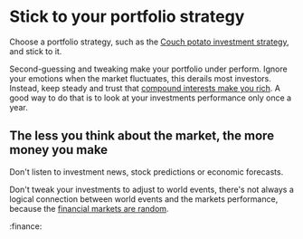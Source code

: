 # Stick to your portfolio strategy

Choose a portfolio strategy, such as the [Couch potato investment strategy](hdi6), and stick to it.

Second-guessing and tweaking make your portfolio under perform. Ignore your emotions when the market fluctuates, this derails most investors. Instead, keep steady and trust that [compound interests make you rich](smdc). A good way to do that is to look at your investments performance only once a year.

## The less you think about the market, the more money you make

Don't listen to investment news, stock predictions or economic forecasts.

Don't tweak your investments to adjust to world events, there's not always a logical connection between world events and the markets performance, because the [financial markets are random](fa2k).

:finance:
